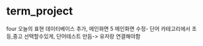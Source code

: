 # term_project

four 오늘의 표현 데이터베이스 추가, 메인화면 
5 메인화면 수정- 단어 카테고리에서 초등,중고 선택할수있게, 단어테스트 만듬-> 유저랑 연결해야함

